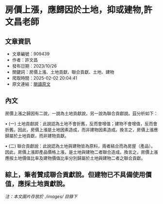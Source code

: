 # 房價上漲，應歸因於土地，抑或建物,許文昌老師

## 文章資訊
- 文章編號：909439
- 作者：許文昌
- 發布日期：2023/10/26
- 關鍵詞：房價上漲、土地貢獻、聯合貢獻、土地、建物
- 爬取時間：2025-02-02 20:04:41
- 原文連結：[閱讀原文](https://real-estate.get.com.tw/Columns/detail.aspx?no=909439)

## 內文
房價上漲之歸因有二說，一說為土地貢獻說，另一說為聯合貢獻說。茲分析如下：

• (一) 土地貢獻說：此說認為土地不會折舊，反而會增值；建物不會增值，反而會折舊。因此，房價上漲是土地因素造成，而非建物因素造成。換言之，房價上漲應歸屬於土地貢獻，而非建物貢獻。

• (二) 聯合貢獻說：此說認為土地與建物皆為原料，兩者結合而為房屋（產品）。因此，房價上漲即產品價格上漲，是土地與建物二者聯合造成。換言之，房價上漲應按土地價值比率及建物價值比率分別歸屬於土地與建物二者之聯合貢獻。

綜上，筆者贊成聯合貢獻說。但建物已不具備使用價值，應採土地貢獻說。
---
*注：本文圖片存放於 ./images/ 目錄下*
